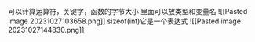 可以计算运算符，关键字，函数的字节大小
里面可以放类型和变量名
![[Pasted image 20231027103658.png]]
sizeof(int)它是一个表达式
![[Pasted image 20231027144830.png]]
